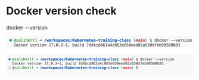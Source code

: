 # Docker version check

docker --version

![Docker Version Check](./images/docker-version.png)

![test ekranı çıktısı](./images/test.png)
